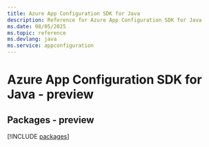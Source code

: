 ```yaml
---
title: Azure App Configuration SDK for Java
description: Reference for Azure App Configuration SDK for Java
ms.date: 08/05/2025
ms.topic: reference
ms.devlang: java
ms.service: appconfiguration
---
```

# Azure App Configuration SDK for Java - preview
## Packages - preview
[!INCLUDE [packages](app-configuration-index.md)]